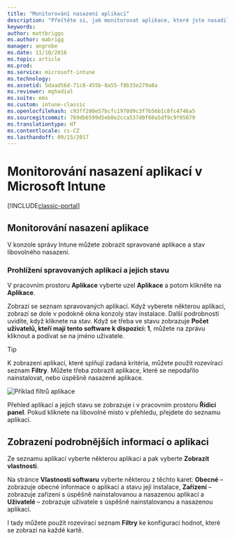```yaml
---
title: "Monitorování nasazení aplikací"
description: "Přečtěte si, jak monitorovat aplikace, které jste nasadili s Intune."
keywords: 
author: mattbriggs
ms.author: mabrigg
manager: angrobe
ms.date: 11/10/2016
ms.topic: article
ms.prod: 
ms.service: microsoft-intune
ms.technology: 
ms.assetid: 5daad56d-71c8-455b-8a55-f8b33e279a8a
ms.reviewer: mghadial
ms.suite: ems
ms.custom: intune-classic
ms.openlocfilehash: c93ff280e57bcfc1970d9c3f7b56b1c8fc4746a5
ms.sourcegitcommit: 769db6599d5eb0e2cca537d0f60a5df9c9f05079
ms.translationtype: HT
ms.contentlocale: cs-CZ
ms.lasthandoff: 09/15/2017
---
```

# <a name="monitor-app-deployments-in-microsoft-intune"></a>Monitorování nasazení aplikací v Microsoft Intune

[!INCLUDE[classic-portal](../includes/classic-portal.md)]

## <a name="monitor-an-app-deployment"></a>Monitorování nasazení aplikace
V konzole správy Intune můžete zobrazit spravované aplikace a stav libovolného nasazení. <!---App status is displayed in real-time. You don't have to wait for the device to check-in before you can see this.--->

### <a name="to-view-apps-that-you-manage-and-their-status"></a>Prohlížení spravovaných aplikací a jejich stavu
V pracovním prostoru **Aplikace** vyberte uzel **Aplikace** a potom klikněte na **Aplikace**.

Zobrazí se seznam spravovaných aplikací. Když vyberete některou aplikaci, zobrazí se dole v podokně okna konzoly stav instalace. Další podrobnosti uvidíte, když kliknete na stav. Když se třeba ve stavu zobrazuje **Počet uživatelů, kteří mají tento software k dispozici: 1**, můžete na zprávu kliknout a podívat se na jméno uživatele.

> [!TIP]
> K zobrazení aplikací, které splňují zadaná kritéria, můžete použít rozevírací seznam **Filtry**. Můžete třeba zobrazit aplikace, které se nepodařilo nainstalovat, nebo úspěšně nasazené aplikace.
>
> ![Příklad filtrů aplikace](./media/app-filters.png)

Přehled aplikací a jejich stavu se zobrazuje i v pracovním prostoru **Řídicí panel**. Pokud kliknete na libovolné místo v přehledu, přejdete do seznamu aplikací.

## <a name="to-view-more-detailed-information-about-an-app"></a>Zobrazení podrobnějších informací o aplikaci
Ze seznamu aplikací vyberte některou aplikaci a pak vyberte **Zobrazit vlastnosti**.

Na stránce **Vlastnosti softwaru** vyberte některou z těchto karet: **Obecné** – zobrazuje obecné informace o aplikaci a stavu její instalace, **Zařízení** – zobrazuje zařízení s úspěšně nainstalovanou a nasazenou aplikací a **Uživatelé** – zobrazuje uživatele s úspěšně nainstalovanou a nasazenou aplikací.

I tady můžete použít rozevírací seznam **Filtry** ke konfiguraci hodnot, které se zobrazí na každé kartě.

